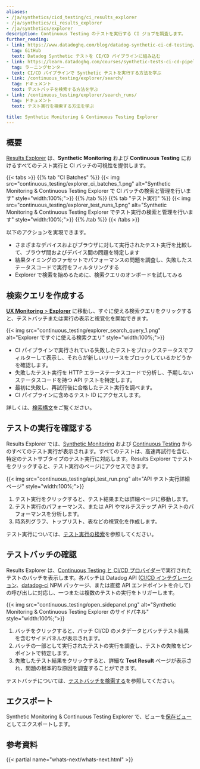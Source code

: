 ```yaml
---
aliases:
- /ja/synthetics/cicd_testing/ci_results_explorer
- /ja/synthetics/ci_results_explorer
- /ja/synthetics/explorer
description: Continuous Testing のテストを実行する CI ジョブを調査します。
further_reading:
- link: https://www.datadoghq.com/blog/datadog-synthetic-ci-cd-testing/
  tag: GitHub
  text: Datadog Synthetic テストを CI/CD パイプラインに組み込む
- link: https://learn.datadoghq.com/courses/synthetic-tests-ci-cd-pipeline
  tag: ラーニングセンター
  text: CI/CD パイプラインで Synthetic テストを実行する方法を学ぶ
- link: /continuous_testing/explorer/search/
  tag: ドキュメント
  text: テストバッチを検索する方法を学ぶ
- link: /continuous_testing/explorer/search_runs/
  tag: ドキュメント
  text: テスト実行を検索する方法を学ぶ

title: Synthetic Monitoring & Continuous Testing Explorer
---
```


## 概要

[Results Explorer][1] は、**Synthetic Monitoring** および **Continuous Testing** におけるすべてのテスト実行と CI バッチの可視性を提供します。

{{< tabs >}}
{{% tab "CI Batches" %}}
{{< img src="continuous_testing/explorer_ci_batches_1.png" alt="Synthetic Monitoring & Continuous Testing Explorer で CI バッチの検索と管理を行います" style="width:100%;">}}
{{% /tab %}}
{{% tab "テスト実行" %}}
{{< img src="continuous_testing/explorer_test_runs_1.png" alt="Synthetic Monitoring & Continuous Testing Explorer でテスト実行の検索と管理を行います" style="width:100%;">}}
{{% /tab %}}
{{< /tabs >}}

以下のアクションを実現できます。

* さまざまなデバイスおよびブラウザに対して実行されたテスト実行を比較して、ブラウザ間およびデバイス間の問題を特定します
* 結果タイミングのファセットでパフォーマンスの問題を調査し、失敗したステータスコードで実行をフィルタリングする
* Explorer で検索を始めるために、検索クエリのオンボードを試してみる

## 検索クエリを作成する

[**UX Monitoring** > **Explorer**][1] に移動し、すぐに使える検索クエリをクリックすると、テストバッチまたは実行の表示と視覚化を開始できます。

{{< img src="continuous_testing/explorer_search_query_1.png" alt="Explorer ですぐに使える検索クエリ" style="width:100%;">}}

- CI パイプラインで実行されている失敗したテストをブロックステータスでフィルターして表示し、それらが新しいリリースをブロックしているかどうかを確認します。
- 失敗したテスト実行を HTTP エラーステータスコードで分析し、予期しないステータスコードを持つ API テストを特定します。
- 最初に失敗し、再試行後に合格したテスト実行を調べます。
- CI パイプラインに含めるテスト ID にアクセスします。

詳しくは、[検索構文][5]をご覧ください。

## テストの実行を確認する

Results Explorer では、[Synthetic Monitoring][7] および [Continuous Testing][8] からのすべてのテスト実行が表示されます。すべてのテストは、高速再試行を含む、特定のテストサブタイプのテスト実行に対応します。Results Explorer でテストをクリックすると、テスト実行のページにアクセスできます。

{{< img src="continuous_testing/api_test_run.png" alt="API テスト実行詳細ページ" style="width:100%;">}}

1. テスト実行をクリックすると、テスト結果または詳細ページに移動します。
2. テスト実行のパフォーマンス、または API やマルチステップ API テストのパフォーマンスを分析します。
3. 時系列グラフ、トップリスト、表などの視覚化を作成します。

テスト実行については、[テスト実行の検索][6]を参照してください。

## テストバッチの確認

Results Explorer は、[Continuous Testing と CI/CD プロバイダー][2]で実行されたテストのバッチを表示します。各バッチは Datadog API ([CI/CD インテグレーション][2]、[datadog-ci][3] NPM パッケージ、または直接 API エンドポイントを介して) の呼び出しに対応し、一つまたは複数のテストの実行をトリガーします。

{{< img src="continuous_testing/open_sidepanel.png" alt="Synthetic Monitoring & Continuous Testing Explorer のサイドパネル" style="width:100%;">}}

1. バッチをクリックすると、バッチ CI/CD のメタデータとバッチテスト結果を含むサイドパネルが表示されます。
2. バッチの一部として実行されたテストの実行を調査し、テストの失敗をピンポイントで特定します。
3. 失敗したテスト結果をクリックすると、詳細な **Test Result** ページが表示され、問題の根本的な原因を調査することができます。

テストバッチについては、[テストバッチを検索する][4]を参照してください。

## エクスポート

Synthetic Monitoring & Continuous Testing Explorer で、ビューを[保存ビュー][9]としてエクスポートします。

## 参考資料

{{< partial name="whats-next/whats-next.html" >}}

[1]: https://app.datadoghq.com/synthetics/explorer/
[2]: /ja/continuous_testing/cicd_integrations
[3]: https://www.npmjs.com/package/@datadog/datadog-ci
[4]: /ja/continuous_testing/explorer/search/
[5]: /ja/continuous_testing/explorer/search_syntax/
[6]: /ja/continuous_testing/explorer/search_runs/
[7]: /ja/synthetics/
[8]: /ja/continuous_testing/
[9]: /ja/continuous_testing/explorer/saved_views/
